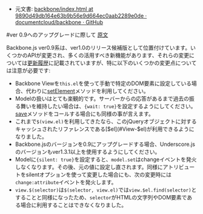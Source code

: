 + 元文書: [backbone/index.html at 9890d49db164e63b9b56e9d664ec0aab2289e0de · documentcloud/backbone · GitHub](https://github.com/documentcloud/backbone/blob/9890d49db164e63b9b56e9d664ec0aab2289e0de/index.html "backbone/index.html at 9890d49db164e63b9b56e9d664ec0aab2289e0de · documentcloud/backbone · GitHub")

#ver 0.9へのアップグレードに際して [原文](http://backbonejs.org/#upgrading)

Backbone.js ver0.9系は、ver1.0のリリース候補版として位置付けています。いくつかのAPIが変更され、多くの活用すべき新機能があります、それらの変更については[更新履歴](#changelog)に記載されていますが、特に以下のいくつかの変更点については注意が必要です:

+ Backbone Viewを`this.el`を使って手動で特定のDOM要素に設定している場合、代わりに[setElement](#View-setElement)メソッドを利用してください。
+ Modelの扱いはとても楽観的です。サーバーからの応答があるまで過去の振る舞いを維持したい場合は、`{wait: true}`を設定するようにしてください。[save](#Model-save)メソッドをコールする場合にも同様の事が言えます。
+ これまで`$(view.el)`を利用してきたなら、このjQueryオブジェクトに対するキャッシュされたリファレンスである[$el](#View-$el)が利用できるようになりました。
+ Backbone.jsのバージョンを0.9にアップグレードする場合、Underscore.jsのバージョンもver1.3.1以上を使用するようにしてください。
+ Modelに`{silent: true}`を設定すると、`model.set`はchangeイベントを発火しなくなります。その後、元の値に設定し直されます。同様にアトリビュートをsilentオプションを使って変更した場合にも、次の変更時には`change:attribute`イベントを発火します。
+ `view.$(selector)`は`$(selector, view.el)`では`view.$el.find(selector)`とすることと同様になったため、`selector`がHTMLの文字列やDOM要素である場合に利用することはできなくなりました。